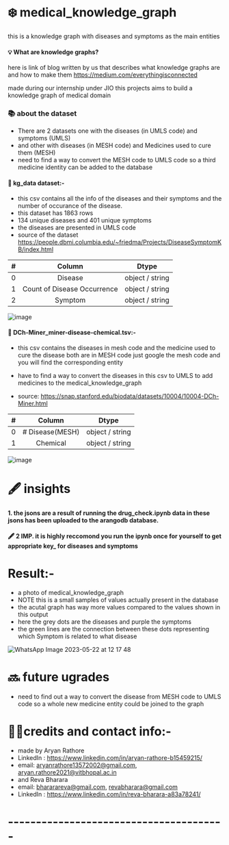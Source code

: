 # ❄️ medical_knowledge_graph
this is a knowledge graph with diseases and symptoms as the main entities

#### 💡 What are knowledge graphs? 

here is link of blog written by us that describes what knowledge graphs are and how to make them 
https://medium.com/everythingisconnected

made during our internship under JIO this projects aims to build a knowledge graph of medical domain 

### 📚 about the dataset

* There are 2 datasets one with the diseases (in UMLS code) and symptoms (UMLS) 
* and other with diseases (in MESH code) and Medicines used to cure them (MESH)
* need to find a way to convert the MESH code to UMLS code so a third medicine identity can be added to the database

#### 📕 kg_data dataset:-

* this csv contains all the info of the diseases and their symptoms and the number of occurance of the disease.
* this dataset has 1863 rows
* 134 unique diseases and  401 unique symptoms
* the diseases are presented in UMLS code
* source of the dataset https://people.dbmi.columbia.edu/~friedma/Projects/DiseaseSymptomKB/index.html

| #   | Column     | Dtype   |
|:---: | :------: |  :-----: |
| 0   | Disease   |  object / string   |
| 1   | Count of Disease Occurrence     |  object / string  |
| 2   | Symptom       |  object / string   |

![image](https://github.com/aryanrathore1012/medical_knowledge_graph/assets/91218998/b5eb1298-2692-4b4d-bd89-18f4a67a6a9e)

#### 📗 DCh-Miner_miner-disease-chemical.tsv:-

* this csv contains the diseases in mesh code and the medicine used to cure the disease both are in MESH code just google the mesh code and you will find the corresponding entity

* have to find a way to convert the diseases in this csv to UMLS to add medicines to the medical_knowledge_graph

* source: https://snap.stanford.edu/biodata/datasets/10004/10004-DCh-Miner.html 

| #   | Column    |  Dtype   | 
| :---:  | :------: |  :-----: | 
| 0   | # Disease(MESH)   |  object / string    |
| 1   | Chemical  |  object / string    |

![image](https://github.com/aryanrathore1012/medical_knowledge_graph/assets/91218998/e7349b93-e438-4669-b583-2c09245667e6)


# 🖋️ insights

#### 1. the jsons are a result of running the drug_check.ipynb data in these jsons has been uploaded to the arangodb database.

#### 🖋️ 2 IMP. it is highly reccomond you run the ipynb once for yourself to get appropriate key_ for diseases and symptoms 

# Result:-  

* a photo of medical_knowledge_graph 
* NOTE this is a small samples of values actually present in the database
* the acutal graph has way more values compared to the values shown in this output
* here the grey dots are the diseases and purple the symptoms
* the green lines are the connection between these dots representing which Symptom is related to what disease

![WhatsApp Image 2023-05-22 at 12 17 48](https://github.com/aryanrathore1012/medical_knowledge_graph/assets/91218998/7e5cdf6a-5361-40b2-9da3-4c66b1aa562a)

# 🔜 future ugrades

* need to find out a way to convert the disease from MESH code to UMLS code so a whole new medicine entity could be joined to the graph

# 👨‍🦱credits and contact info:-

* made by Aryan Rathore
* LinkedIn : https://www.linkedin.com/in/aryan-rathore-b15459215/
* email: aryanrathore13572002@gmail.com, aryan.rathore2021@vitbhopal.ac.in
* and Reva Bharara
* email: bhararareva@gmail.com, revabharara@gmail.com
* LinkedIn : https://www.linkedin.com/in/reva-bharara-a83a78241/


# ---------------------------------------
